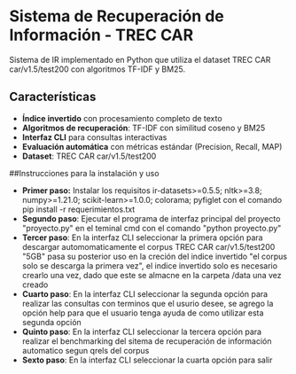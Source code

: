 # Sistema de Recuperación de Información - TREC CAR

Sistema de IR implementado en Python que utiliza el dataset TREC CAR car/v1.5/test200 con algoritmos TF-IDF y BM25.

## Características

- **Índice invertido** con procesamiento completo de texto
- **Algoritmos de recuperación**: TF-IDF con similitud coseno y BM25
- **Interfaz CLI** para consultas interactivas
- **Evaluación automática** con métricas estándar (Precision, Recall, MAP)
- **Dataset**: TREC CAR car/v1.5/test200


##Instrucciones para la instalación y uso

- **Primer paso:** Instalar los requisitos ir-datasets>=0.5.5; nltk>=3.8; numpy>=1.21.0; scikit-learn>=1.0.0; colorama; pyfiglet
                    con el comando pip install -r requerimientos.txt
- **Segundo paso**: Ejecutar el programa de interfaz principal del proyecto "proyecto.py" en el teminal cmd con el comando "python proyecto.py"
- **Tercer paso**: En la interfaz CLI seleccionar la primera opción para descargar automomaticamente el corpus TREC CAR car/v1.5/test200
                    "5GB" pasa su posterior uso en la creción del indice invertido "el corpus solo se descarga la primera vez", el indice
                    invertido solo es necesario crearlo una vez, dado que este se almacne en la carpeta /data una vez creado
- **Cuarto paso**:  En la interfaz CLI seleccionar la segunda opción para realizar las consultas con terminos que el usurio desee,
                    se agrego la opción help para que el usuario tenga ayuda de como utilizar esta segunda opción
- **Quinto paso**:  En la interfaz CLI seleccionar la tercera opción para realizar el benchmarking del sitema de recuperación de    información automatico segun qrels del corpus
- **Sexto paso**:  En la interfaz CLI seleccionar la cuarta opción para salir